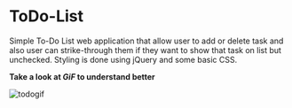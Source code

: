# ToDo-List
Simple To-Do List web application that allow user to add or delete task and also user can strike-through them if they want to show that task on list but unchecked. Styling is done using jQuery and some basic CSS.

**Take a look at _GiF_ to understand better**

![todogif](https://user-images.githubusercontent.com/32393446/43546389-1d67b7b6-95f6-11e8-8438-8d62a587f2a6.gif)
